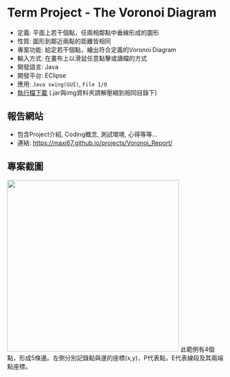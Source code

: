 # Term Project - The Voronoi Diagram

- 定義: 平面上若干個點，任兩相鄰點中垂線形成的圖形
- 性質: 圖形到鄰近兩點的距離皆相同
- 專案功能: 給定若干個點，繪出符合定義的Voronoi Diagram
- 輸入方式: 在畫布上以滑鼠任意點擊或讀檔的方式
- 開發語言: Java 
- 開發平台: EClipse
- 應用: `Java swing(GUI)`, `File I/O`
- [執行檔下載](https://maxi67.github.io/projects/Voronoi_Report/download/Voronoi_exe.rar) (.jar與img資料夾請解壓縮到相同目錄下)

## 報告網站
- 包含Project介紹, Coding概念, 測試環境, 心得等等...
- 連結: https://maxi67.github.io/projects/Voronoi_Report/

## 專案截圖
<img src="https://maxi67.github.io/projects/Voronoi_Report/img/step8.png" height="400px">
此範例有4個點，形成5條邊。左側分別記錄點與邊的座標(x,y)，P代表點，E代表線段及其兩端點座標。
